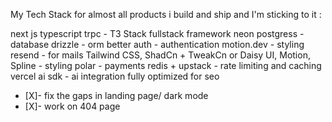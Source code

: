 My Tech Stack for almost all products i build and ship and I'm sticking to it :

next js typescript  trpc - T3 Stack fullstack framework
neon postgress - database 
drizzle - orm 
better auth - authentication 
motion.dev - styling 
resend - for mails 
Tailwind CSS, ShadCn + TweakCn or Daisy UI, Motion, Spline - styling
polar - payments 
redis + upstack - rate limiting and caching
vercel ai sdk - ai integration
fully optimized for seo


- [X]- fix the gaps in landing page/ dark mode
- [X]- work on 404 page
